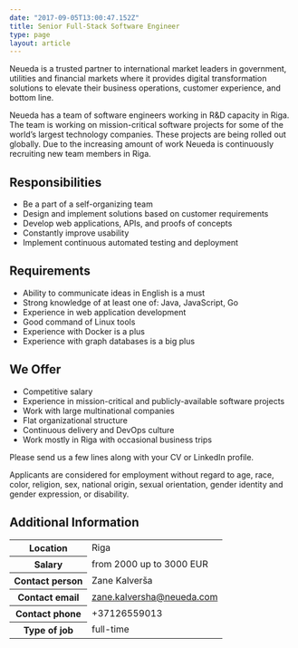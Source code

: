 ```yaml
---
date: "2017-09-05T13:00:47.152Z"
title: Senior Full-Stack Software Engineer
type: page
layout: article
---
```


Neueda is a trusted partner to international market leaders in government, utilities and financial markets where it provides digital transformation solutions to elevate their business operations, customer experience, and bottom line.

Neueda has a team of software engineers working in R&D capacity in Riga. The team is working on mission-critical software projects for some of the world’s largest technology companies. These projects are being rolled out globally. Due to the increasing amount of work Neueda is continuously recruiting new team members in Riga.

## Responsibilities

- Be a part of a self-organizing team
- Design and implement solutions based on customer requirements
- Develop web applications, APIs, and proofs of concepts
- Constantly improve usability
- Implement continuous automated testing and deployment

## Requirements

- Ability to communicate ideas in English is a must
- Strong knowledge of at least one of: Java, JavaScript, Go
- Experience in web application development 
- Good command of Linux tools
- Experience with Docker is a plus
- Experience with graph databases is a big plus

## We Offer

- Competitive salary
- Experience in mission-critical and publicly-available software projects
- Work with large multinational companies
- Flat organizational structure
- Continuous delivery and DevOps culture
- Work mostly in Riga with occasional business trips

Please send us a few lines along with your CV or LinkedIn profile.

Applicants are considered for employment without regard to age, race, color, religion, sex, national origin, sexual orientation, gender identity and gender expression, or disability.

## Additional Information

<table class="table table-bordered">
<tr><th>Location</th><td>Riga</td></tr>
<tr><th>Salary</th><td>from 2000 up to 3000 EUR</td></tr>
<tr><th>Contact person</th><td>Zane Kalverša</td></tr>
<tr><th>Contact email</th><td><a href="mailto:zane.kalversha@neueda.com">zane.kalversha@neueda.com</a></td></tr>
<tr><th>Contact phone</th><td>+37126559013</td></tr>
<tr><th>Type of job</th><td>full-time</td></tr>
</table>
